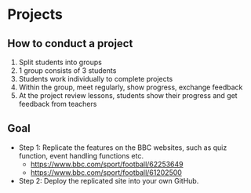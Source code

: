 # Projects

## How to conduct a project
1. Split students into groups
2. 1 group consists of 3 students
3. Students work individually to complete projects
4. Within the group, meet regularly, show progress, exchange feedback
5. At the project review lessons, students show their progress and get feedback from teachers

## Goal
- Step 1: Replicate the features on the BBC websites, such as quiz function, event handling functions etc.
  - https://www.bbc.com/sport/football/62253649
  - https://www.bbc.com/sport/football/61202500
- Step 2: Deploy the replicated site into your own GitHub.
